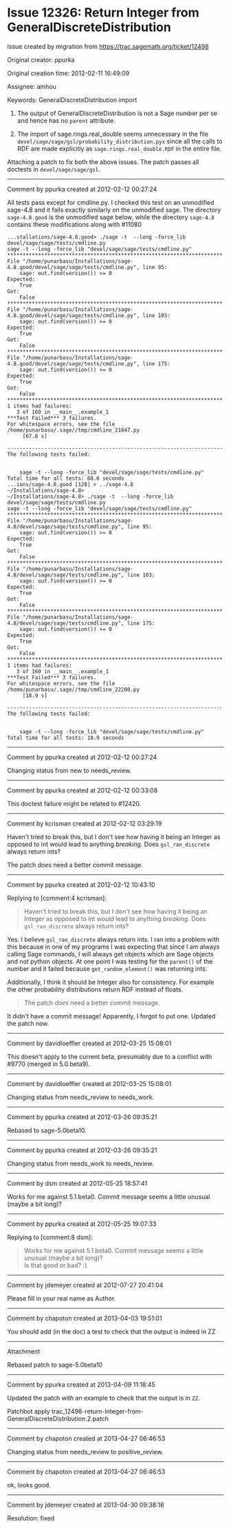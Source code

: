 # Issue 12326: Return Integer from GeneralDiscreteDistribution

Issue created by migration from https://trac.sagemath.org/ticket/12498

Original creator: ppurka

Original creation time: 2012-02-11 16:49:09

Assignee: amhou

Keywords: GeneralDiscreteDistribution import

1. The output of GeneralDiscreteDistribution is not a Sage number per se and hence has no `parent` attribute.

2. The import of sage.rings.real_double seems unnecessary in the file `devel/sage/sage/gsl/probability_distribution.pyx` since all the calls to RDF are made explicitly as `sage.rings.real_double.RDF` in the entire file.

Attaching a patch to fix both the above issues. The patch passes all doctests in `devel/sage/sage/gsl`.


---

Comment by ppurka created at 2012-02-12 00:27:24

All tests pass except for cmdline.py. I checked this test on an unmodified sage-4.8 and it fails exactly similarly on the unmodified sage. The directory `sage-4.8.good` is the unmodified sage below, while the directory `sage-4.8` contains these modifications along with #11080

```
...stallations/sage-4.8.good> ./sage -t  --long -force_lib devel/sage/sage/tests/cmdline.py
sage -t --long -force_lib "devel/sage/sage/tests/cmdline.py"
**********************************************************************
File "/home/punarbasu/Installations/sage-4.8.good/devel/sage/sage/tests/cmdline.py", line 95:
    sage: out.find(version()) >= 0
Expected:
    True
Got:
    False
**********************************************************************
File "/home/punarbasu/Installations/sage-4.8.good/devel/sage/sage/tests/cmdline.py", line 103:
    sage: out.find(version()) >= 0
Expected:
    True
Got:
    False
**********************************************************************
File "/home/punarbasu/Installations/sage-4.8.good/devel/sage/sage/tests/cmdline.py", line 175:
    sage: out.find(version()) >= 0
Expected:
    True
Got:
    False
**********************************************************************
1 items had failures:
   3 of 160 in __main__.example_1
***Test Failed*** 3 failures.
For whitespace errors, see the file /home/punarbasu/.sage//tmp/cmdline_21847.py
	 [67.8 s]
 
----------------------------------------------------------------------
The following tests failed:


	sage -t --long -force_lib "devel/sage/sage/tests/cmdline.py"
Total time for all tests: 68.0 seconds
...ions/sage-4.8.good [128] > ../sage-4.8
~/Installations/sage-4.8> 
~/Installations/sage-4.8> ./sage -t  --long -force_lib devel/sage/sage/tests/cmdline.py
sage -t --long -force_lib "devel/sage/sage/tests/cmdline.py"
**********************************************************************
File "/home/punarbasu/Installations/sage-4.8/devel/sage/sage/tests/cmdline.py", line 95:
    sage: out.find(version()) >= 0
Expected:
    True
Got:
    False
**********************************************************************
File "/home/punarbasu/Installations/sage-4.8/devel/sage/sage/tests/cmdline.py", line 103:
    sage: out.find(version()) >= 0
Expected:
    True
Got:
    False
**********************************************************************
File "/home/punarbasu/Installations/sage-4.8/devel/sage/sage/tests/cmdline.py", line 175:
    sage: out.find(version()) >= 0
Expected:
    True
Got:
    False
**********************************************************************
1 items had failures:
   3 of 160 in __main__.example_1
***Test Failed*** 3 failures.
For whitespace errors, see the file /home/punarbasu/.sage//tmp/cmdline_22200.py
	 [18.9 s]
 
----------------------------------------------------------------------
The following tests failed:


	sage -t --long -force_lib "devel/sage/sage/tests/cmdline.py"
Total time for all tests: 18.9 seconds
```



---

Comment by ppurka created at 2012-02-12 00:27:24

Changing status from new to needs_review.


---

Comment by ppurka created at 2012-02-12 00:33:08

This doctest failure might be related to #12420.


---

Comment by kcrisman created at 2012-02-12 03:29:19

Haven't tried to break this, but I don't see how having it being an Integer as opposed to int would lead to anything _breaking_.  Does `gsl_ran_discrete` always return ints?

The patch _does_ need a better commit message.


---

Comment by ppurka created at 2012-02-12 10:43:10

Replying to [comment:4 kcrisman]:
> Haven't tried to break this, but I don't see how having it being an Integer as opposed to int would lead to anything _breaking_.  Does `gsl_ran_discrete` always return ints?
> 

Yes. I believe `gsl_ran_discrete` always return ints. I ran into a problem with this because in one of my programs I was expecting that since I am always calling Sage commands, I will always get objects which are Sage objects and not python objects. At one point I was testing for the `parent()` of the number and it failed because `get_random_element()` was returning ints.

Additionally, I think it should be Integer also for consistency. For example the other probability distributions return RDF instead of floats.

> The patch _does_ need a better commit message.

It didn't have a commit message! Apparently, I forgot to put one. Updated the patch now.


---

Comment by davidloeffler created at 2012-03-25 15:08:01

This doesn't apply to the current beta, presumably due to a conflict with #9770 (merged in 5.0.beta9).


---

Comment by davidloeffler created at 2012-03-25 15:08:01

Changing status from needs_review to needs_work.


---

Comment by ppurka created at 2012-03-26 09:35:21

Rebased to sage-5.0beta10.


---

Comment by ppurka created at 2012-03-26 09:35:21

Changing status from needs_work to needs_review.


---

Comment by dsm created at 2012-05-25 18:57:41

Works for me against 5.1.beta0.  Commit message seems a little unusual (maybe a bit long)?


---

Comment by ppurka created at 2012-05-25 19:07:33

Replying to [comment:8 dsm]:
> Works for me against 5.1.beta0.  Commit message seems a little unusual (maybe a bit long)?  
Is that good or bad? :)


---

Comment by jdemeyer created at 2012-07-27 20:41:04

Please fill in your real name as Author.


---

Comment by chapoton created at 2013-04-03 19:51:01

You should add (in the doc) a test to check that the output is indeed in ZZ


---

Attachment

Rebased patch to sage-5.0beta10


---

Comment by ppurka created at 2013-04-09 11:18:45

Updated the patch with an example to check that the output is in `ZZ`.

Patchbot apply trac_12498-return-Integer-from-GeneralDiscreteDistribution.2.patch


---

Comment by chapoton created at 2013-04-27 06:46:53

Changing status from needs_review to positive_review.


---

Comment by chapoton created at 2013-04-27 06:46:53

ok, looks good.


---

Comment by jdemeyer created at 2013-04-30 09:38:16

Resolution: fixed
